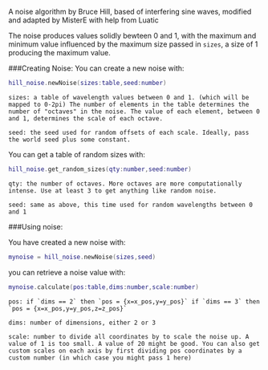 A noise algorithm by Bruce Hill, based of interfering sine waves, modified and adapted by MisterE with help from Luatic

The noise produces values solidly bewteen 0 and 1, with the maximum and minimum value influenced by the maximum size passed in `sizes`, a size of 1 producing the maximum value.

###Creating Noise:
You can create a new noise with:
```lua
hill_noise.newNoise(sizes:table,seed:number)

```
    sizes: a table of wavelength values between 0 and 1. (which will be mapped to 0-2pi) The number of elements in the table determines the number of "octaves" in the noise. The value of each element, between 0 and 1, determines the scale of each octave. 

    seed: the seed used for random offsets of each scale. Ideally, pass the world seed plus some constant.


You can get a table of random sizes with: 

```lua
hill_noise.get_random_sizes(qty:number,seed:number)
```

    qty: the number of octaves. More octaves are more computationally intense. Use at least 3 to get anything like random noise.

    seed: same as above, this time used for random wavelengths between 0 and 1

###Using noise:

You have created a new noise with:
```lua
mynoise = hill_noise.newNoise(sizes,seed)
```

you can retrieve a noise value with:

```lua
mynoise.calculate(pos:table,dims:number,scale:number)
```
    pos: if `dims == 2` then `pos = {x=x_pos,y=y_pos}` if `dims == 3` then `pos = {x=x_pos,y=y_pos,z=z_pos}`

    dims: number of dimensions, either 2 or 3

    scale: number to divide all coordinates by to scale the noise up. A value of 1 is too small. A value of 20 might be good. You can also get custom scales on each axis by first dividing pos coordinates by a custom number (in which case you might pass 1 here)




